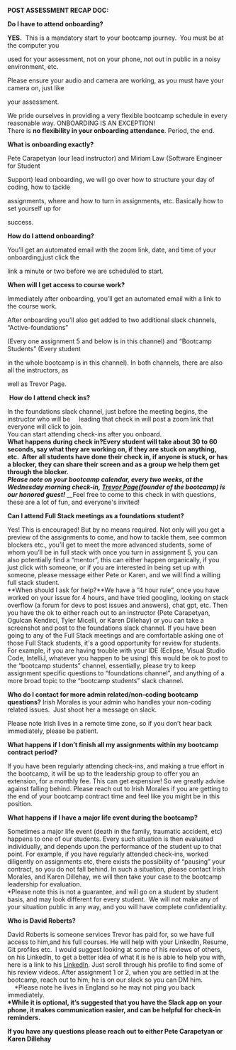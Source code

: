 **POST ASSESSMENT RECAP DOC:**

**Do I have to attend onboarding?**

**YES.**  This is a mandatory start to your bootcamp journey.  You must be at the computer you

used for your assessment, not on your phone, not out in public in a noisy environment, etc. 

Please ensure your audio and camera are working, as you must have your camera on, just like

your assessment.  

We pride ourselves in providing a very flexible bootcamp schedule in every reasonable way. ONBOARDING IS AN EXCEPTION!\
There is **no flexibility in your onboarding attendance**. Period, the end.

**What is onboarding exactly?**

Pete Carapetyan (our lead instructor) and Miriam Law (Software Engineer for Student

Support) lead onboarding, we will go over how to structure your day of coding, how to tackle

assignments, where and how to turn in assignments, etc. Basically how to set yourself up for

success.

**How do I attend onboarding?**

You’ll get an automated email with the zoom link, date, and time of your onboarding,just click the

link a minute or two before we are scheduled to start.

**When will I get access to course work?**

Immediately after onboarding, you’ll get an automated email with a link to the course work.

After onboarding you’ll also get added to two additional slack channels, “Active-foundations”

(Every one assignment 5 and below is in this channel) and “Bootcamp Students” (Every student

in the whole bootcamp is in this channel). In both channels, there are also all the instructors, as

well as Trevor Page.

 **How do I attend check ins?**

In the foundations slack channel, just before the meeting begins, the instructor who will be     leading that check in will post a zoom link that everyone will click to join.\
You can start attending check-ins after you onboard.\
**What happens during check in?**Every student will take about 30 to 60 seconds, say what they are working on, if they are stuck on anything, etc.  After all students have done their check in, if anyone is stuck, or has a blocker, they can share their screen and as a group we help them get through the blocker.\
_Please note on your bootcamp calendar, every two weeks, at the Wednesday morning check-in,_ [**_Trevor Page_**](mailto:trevor@coderscampus.com)**_(founder of the bootcamp) is our honored guest!_** __Feel free to come to this check in with questions, these are a lot of fun, and everyone's invited!

**Can I attend Full Stack meetings as a foundations student?**

Yes! This is encouraged! But by no means required. Not only will you get a preview of the assignments to come, and how to tackle them, see common blockers etc., you’ll get to meet the more advanced students, some of whom you’ll be in full stack with once you turn in assignment 5, you can also potentially find a “mentor”, this can either happen organically, if you just click with someone, or if you are interested in being set up with someone, please message either Pete or Karen, and we will find a willing full stack student.\
**When should I ask for help?**We have a “4 hour rule”, once you have worked on your issue for 4 hours, and have tried googling, looking on stack overflow (a forum for devs to post issues and answers), chat gpt, etc. Then you have the ok to either reach out to an instructor (Pete Carapetyan, Ogulcan Kendirci, Tyler Micelli, or Karen Dillehay) or you can take a screenshot and post to the foundations slack channel. If you have been going to any of the Full Stack meetings and are comfortable asking one of those Full Stack students, it's a good opportunity for review for students. For example, if you are having trouble with your IDE (Eclipse, Visual Studio Code, IntelliJ, whatever you happen to be using) this would be ok to post to the “bootcamp students” channel, essentially, please try to keep assignment specific questions to “foundations channel”, and anything of a more broad topic to the “bootcamp students” slack channel.

**Who do I contact for more admin related/non-coding bootcamp questions?**
Irish Morales is your admin who handles your non-coding related issues.  Just shoot her a message on slack.

Please note Irish lives in a remote time zone, so if you don’t hear back immediately, please be patient.

**What happens if I don’t finish all my assignments within my bootcamp contract period?**

If you have been regularly attending check-ins, and making a true effort in the bootcamp, it will be up to the leadership group to offer you an extension, for a monthly fee. This can get expensive! So we greatly advise against falling behind. Please reach out to Irish Morales if you are getting to the end of your bootcamp contract time and feel like you might be in this position.

**What happens if I have a major life event during the bootcamp?**

Sometimes a major life event (death in the family, traumatic accident, etc) happens to one of our students. Every such situation is then evaluated individually, and depends upon the performance of the student up to that point. For example, if you have regularly attended check-ins, worked diligently on assignments etc, there exists the possibility of “pausing” your contract, so you do not fall behind. In such a situation, please contact Irish Morales, and Karen Dillehay, we will then take your case to the bootcamp leadership for evaluation.\
\*Please note this is not a guarantee, and will go on a student by student basis, and may look different for every student.  We will not make any of your situation public in any way, and you will have complete confidentiality.

**Who is David Roberts?** 

David Roberts is someone services Trevor has paid for, so we have full access to him,and his full courses. He will help with your LinkedIn, Resume, Git profiles etc.  I would suggest looking at some of his reviews of others, on his LinkedIn, to get a better idea of what it is he is able to help you with, here is a link to his [LinkedIn](https://www.linkedin.com/in/davidproberts/). Just scroll through his profile to find some of his review videos. After assignment 1 or 2, when you are settled in at the bootcamp, reach out to him, he is on our slack so you can DM him.\
&#x20;    \*Please note he lives in England so he may not ping you back immediately.\
**\*While it is optional, it’s suggested that you have the Slack app on your phone, it makes communication easier, and can be helpful for check-in reminders.**

**If you have any questions please reach out to either Pete Carapetyan or Karen Dillehay**
